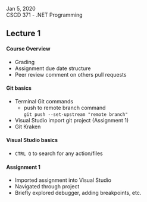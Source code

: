 Jan 5, 2020 <br>
CSCD 371 - .NET Programming<br>
## Lecture 1
#### Course Overview
- Grading
- Assignment due date structure
- Peer review comment on others pull requests
#### Git basics
- Terminal Git commands
    - push to remote branch command<br>
    `git push --set-upstream "remote branch"`
- Visual Studio import git project (Assignment 1)
- Git Kraken
#### Visual Studio basics
- `CTRL Q` to search for any action/files
#### Assignment 1
- Imported assignment into Visual Studio
- Navigated through project
- Briefly explored debugger, adding breakpoints, etc.
